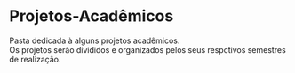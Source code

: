 # Projetos-Acadêmicos
Pasta dedicada à alguns projetos acadêmicos.
<br />
Os projetos serão divididos e organizados pelos seus respctivos semestres de realização.
